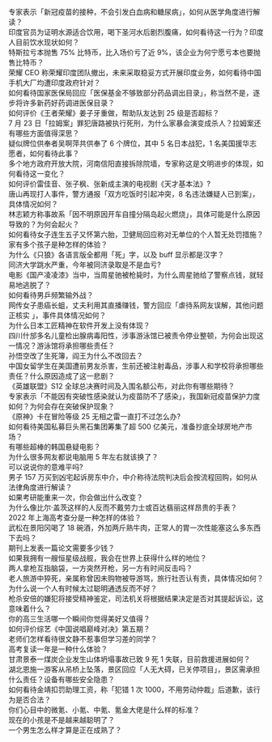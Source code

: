 专家表示「新冠疫苗的接种，不会引发白血病和糖尿病」，如何从医学角度进行解读？  
印度官员为证明水源适合饮用，喝下圣河水后剧烈腹痛，如何看待这一行为？印度人目前饮水现状如何？  
特斯拉亏本抛售 75% 比特币，比入场价亏了近 9%，该企业为何宁愿亏本也要抛售比特币？  
荣耀 CEO 称荣耀印度团队撤出，未来采取稳妥方式开展印度业务，如何看待中国手机大厂均遭印度政府针对？  
如何看待国家医保局回应「医保基金不够致部分药品调出目录」，称当然不是，逐步将许多新药好药调进医保目录？  
如何评价《王者荣耀》姜子牙重做，帮助队友达到 25 级是否超标？  
7 月 23 日「拉姆案」罪犯唐路被执行死刑，为什么家暴会演变成杀人？拉姆案还有哪些方面值得深思？  
疑似牌位供奉者吴啊萍共供奉了 6 个牌位，其中 5 名日本战犯，1 名美国援华志愿者，如何看待此事？  
多个地方政府开放大院，河南信阳直接拆除院墙，专家称这是文明进步的体现，如何看待这一变化？  
如何评价雷佳音、张子枫、张新成主演的电视剧《天才基本法》?  
唐山再现打人事件，警方通报「双方吃饭时引起冲突，8 名违法嫌疑人已到案」，具体情况如何？  
林志颖方称事故系「因不明原因开车自撞分隔岛起火燃烧」，具体可能是什么原因导致的？为何会起火？  
如何看待女子连生五子又怀第六胎，卫健局回应称对无单位的个人暂无处罚措施？家有多个孩子是种怎样的体验？  
为什么《只狼》各语言版全都用「死」字，以及 buff 显示都是汉字？  
同济大学跳水严重，今年被同济录取是不是血亏?  
电影《国产凌凌漆》当中，当周星驰被枪毙时，为什么周星驰给了警察点钱，就轻易地逃脱了？  
如何看待男乒频繁输外战？  
网传女子患癌长蛆，丈夫利用其直播赚钱，警方回应「虐待系网友误解，其他问题正核实 」，事件具体情况如何？  
为什么日本工匠精神在软件开发上没有体现？  
四川什邡多名儿童检出腺病毒阳性，涉事游泳馆已被责令停业整顿，为何会出现这一情况？游泳馆将承担哪些责任？  
孙悟空改了生死簿，阎王为什么不改回去？  
中国女留学生在美国遭前男友杀害，生前还被注射毒品，涉事人和学校将承担哪些责任？什么原因造成了这一悲剧？  
《英雄联盟》S12 全球总决赛时间及入围名额公布，对此你有哪些期待？  
专家表示「不能因有突破性感染就认为疫苗防不了感染」，我国新冠疫苗保护力度如何？为何会存在突破保护现象？  
《原神》卡在冒险等级 25 无相之雷一直打不过怎么办?  
如何看待美国私募巨头黑石集团筹集了超 500 亿美元，准备抄底全球房地产市场？  
有哪些超棒的韩国悬疑电影？  
为什么很多网友都说电脑用 5 年左右就该换了？  
可以说说你的意难平吗?  
男子 157 万买到凶宅起诉房东中介，中介称待法院判决后会按流程回购，如何从法律角度进行解读？  
如果考研能重来一次，你会做出什么改变？  
为什么像比尔·盖茨这样的人反而不戴劳力士或百达翡丽这样昂贵的手表？  
2022 年上海高考查分是一种怎样的体验？  
武松在景阳冈喝了 18 碗酒，外加两斤熟牛肉，正常人的胃一次性能塞这么多东西下去吗？  
期刊上发表一篇论文需要多少钱？  
如果我拥有一艘恒星级战舰，我会在世界上获得什么样的地位？  
两人拿枪互指脑袋，一方突然开枪，另一方有时间反击吗？  
老人旅游中猝死，亲属称曾因未购物被导游骂，旅行社否认有责，具体情况如何？  
为什么说一个人有时候太过聪明通透反而不好？  
枪杀安倍的嫌犯将接受精神鉴定，司法机关将根据结果决定是否对其提起诉讼，这意味着什么？  
你的高三生活哪一个瞬间你觉得美好又值得？  
如何评价综艺《中国说唱巅峰对决》第五期？  
老师们怎样看待很文静不惹事但学习差的同学？  
高考复读一年是一种什么体验？  
甘肃景泰一煤炭企业发生山体坍塌事故已致 9 死 1 失联，目前救援进展如何？  
湖北恩施一游客从吊桥上坠落，景区回应「人无大碍，已关停项目」，景区需承担什么责任？设备有哪些安全隐患？  
如何看待金靖扣罚助理工资，称「犯错 1 次 1000，不用劳动仲裁」后道歉，该行为是否合法？  
你们心目中的微氪、小氪、中氪、氪金大佬是什么样的标准？  
现在的小孩是不是越来越聪明了？  
一个男生怎么样才算是正在成熟了？  
